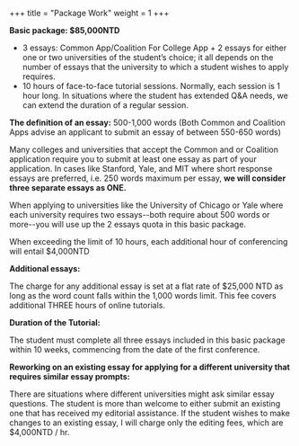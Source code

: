 +++
title = "Package Work"
weight = 1
+++


<!--more-->

**Basic package: $85,000NTD**
* 3 essays: Common App/Coalition For College App + 2 essays for either one or two universities of the student’s choice; it all depends on the number of essays that the university to which a student wishes to apply requires.
* 10 hours of face-to-face tutorial sessions. Normally, each session is 1 hour long. In situations where the student has extended Q&A needs, we can extend the duration of a regular session. 

**The definition of an essay:** 500-1,000 words (Both Common and Coalition Apps advise an applicant to submit an essay of between 550-650 words)

Many colleges and universities that accept the Common and or Coalition application require you to submit at least one essay as part of your application. In cases like Stanford, Yale, and MIT where short response essays are preferred, i.e. 250 words maximum per essay, **we will consider three separate essays as ONE.**

When applying to universities like the University of Chicago or Yale where each university requires two essays--both require about 500 words or more--you will use up the 2 essays quota in this basic package.

When exceeding the limit of 10 hours, each additional hour of conferencing will entail $4,000NTD

**Additional essays:**

The charge for any additional essay is set at a flat rate of $25,000 NTD as long as the word count falls within the 1,000 words limit. This fee covers additional THREE hours of online tutorials.

**Duration of the Tutorial:**

The student must complete all three essays included in this basic package within 10 weeks, commencing from the date of the first conference.

**Reworking on an existing essay for applying for a different university that requires similar essay prompts:**

There are situations where different universities might ask similar essay questions. The student is more than welcome to either submit an existing one that has received my editorial assistance. If the student wishes to make changes to an existing essay, I will charge only the editing fees, which are $4,000NTD / hr.

